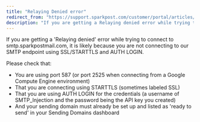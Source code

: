 ```yaml
---
title: "Relaying Denied error"
redirect_from: "https://support.sparkpost.com/customer/portal/articles/1955060-relaying-denied-error"
description: "If you are getting a Relaying denied error while trying to connect to smtp sparkpostmail com it is likely because you are not connecting to our SMTP endpoint using SSL STARTTLS and AUTH LOGIN Please check that You are using port 587 or port 2525 when connecting from a Google..."
---
```


If you are getting a 'Relaying denied' error while trying to connect to smtp.sparkpostmail.com, it is likely because you are not connecting to our SMTP endpoint using SSL/STARTTLS and AUTH LOGIN.

Please check that:

* You are using port 587 (or port 2525 when connecting from a Google Compute Engine environment)
* That you are connecting using STARTTLS (sometimes labeled SSL)
* That you are using AUTH LOGIN for the credentials (a username of SMTP_Injection and the password being the API key you created)
* And your sending domain must already be set up and listed as 'ready to send' in your Sending Domains dashboard